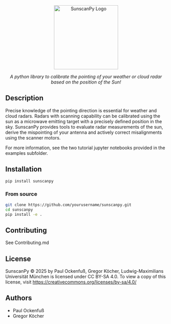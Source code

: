 
<div align="center">
  <img src="assets/icons/SunscanPyLogo.svg" alt="SunscanPy Logo" width="200" height="auto">
  <!-- <h1>SunscanPy</h1> -->
  <p><em>A python library to calibrate the pointing of your weather or cloud radar based on the position of the Sun!</em></p>
</div>

## Description

Precise knowledge of the pointing direction is essential for weather and cloud radars. Radars with scanning capability can be calibrated using the sun as a microwave emitting target with a precisely defined position in the sky.
SunscanPy provides tools to evaluate radar measurements of the sun, derive the mispointing of your antenna and actively correct misalignments using the scanner motors.

For more information, see the two tutorial jupyter notebooks provided in the examples subfolder.

## Installation
```bash
pip install sunscanpy
```

### From source

```bash
git clone https://github.com/yourusername/sunscanpy.git
cd sunscanpy
pip install -e .
```

## Contributing
See Contributing.md

## License

SunscanPy  © 2025 by Paul Ockenfuß, Gregor Köcher, Ludwig-Maximilians Universität München is licensed under CC BY-SA 4.0. To view a copy of this license, visit https://creativecommons.org/licenses/by-sa/4.0/


## Authors

- Paul Ockenfuß
- Gregor Köcher
